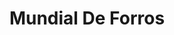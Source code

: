 ---
title: "Mundial De Forros"
url: /barrios-unidos/mundial-de-forros/
shop: piezas de automóviles
---